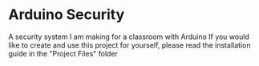# Arduino Security
 A security system I am making for a classroom with Arduino
If you would like to create and use this project for yourself, please read the installation guide in the "Project Files" folder
